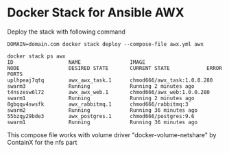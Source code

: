 Docker Stack for Ansible AWX
============================

Deploy the stack with following command

```
DOMAIN=domain.com docker stack deploy --compose-file awx.yml awx
```

```
docker stack ps awx
ID                  NAME                IMAGE                         NODE                DESIRED STATE       CURRENT STATE            ERROR               PORTS
uplhpeaj7qtq        awx_awx_task.1      chmod666/awx_task:1.0.0.280   swarm3              Running             Running 2 minutes ago                        
t4nszesw6l72        awx_awx_web.1       chmod666/awx_web:1.0.0.280    swarm1              Running             Running 2 minutes ago                        
8gbqqv4swsfk        awx_rabbitmq.1      chmod666/rabbitmq:3           swarm2              Running             Running 36 minutes ago                       
55bzqy29bde3        awx_postgres.1      chmod666/postgres:9.6         swarm1              Running             Running 36 minutes ago                       
```

This compose file works with volume driver "docker-volume-netshare" by ContainX for the nfs part
